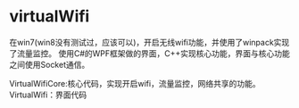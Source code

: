 virtualWifi
===========

在win7(win8没有测试过，应该可以)，开启无线wifi功能，并使用了winpack实现了流量监控。
使用C#的WPF框架做的界面，C++实现核心功能，界面与核心功能之间使用Socket通信。


VirtualWifiCore:核心代码，实现开启wifi，流量监控，网络共享的功能。
VirtualWifi：界面代码
